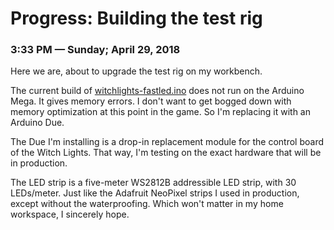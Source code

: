 # Progress: Building the test rig  
### 3:33 PM — Sunday; April 29, 2018 ###

Here we are, about to upgrade the test rig on my workbench. 

The current build of [witchlights-fastled.ino][ino] does not run on the Arduino Mega. It gives memory errors. I don't want to get bogged down with memory optimization at this point in the game. So I'm replacing it with an Arduino Due.

[ino]: https://github.com/jdimauro/witch-lights/blob/master/arduino/witchlights-fastled/witchlights-fastled.ino

The Due I'm installing is a drop-in replacement module for the control board of the Witch Lights. That way, I'm testing on the exact hardware that will be in production. 

The LED strip is a five-meter WS2812B addressible LED strip, with 30 LEDs/meter. Just like the Adafruit NeoPixel strips I used in production, except without the waterproofing. Which won't matter in my home workspace, I sincerely hope.


